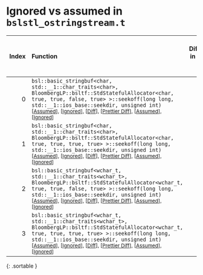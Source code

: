 # Ignored vs assumed in `bslstl_ostringstream.t`

<script src="../sorttable.js"></script>

|   Index | Function                                                                                                                                                                                                                                                                                                                                                                                                 |   Difference in number of lines |   Function size difference in bytes |   Number of lines in assumed build |   Number of bytes in assumed build |   Number of lines in ignored build |   Number of bytes in ignored build |
|--------:|:---------------------------------------------------------------------------------------------------------------------------------------------------------------------------------------------------------------------------------------------------------------------------------------------------------------------------------------------------------------------------------------------------------|--------------------------------:|------------------------------------:|-----------------------------------:|-----------------------------------:|-----------------------------------:|-----------------------------------:|
|       0 | `bsl::basic_stringbuf<char, std::__1::char_traits<char>, BloombergLP::bsltf::StdStatefulAllocator<char, true, true, false, true> >::seekoff(long long, std::__1::ios_base::seekdir, unsigned int)` <sup>\[[Assumed](0-assume)\], \[[Ignored](0-none)\], \[[Diff](0.diff.html)\], \[[Prettier Diff](0-diff.html)\], \[[Assumed](0-assume-decompiled.txt)\], \[[Ignored](0-none-decompiled.txt)\]          |                              -5 |                                 -16 |                                130 |                                480 |                                135 |                                496 |
|       1 | `bsl::basic_stringbuf<char, std::__1::char_traits<char>, BloombergLP::bsltf::StdStatefulAllocator<char, true, true, true, true> >::seekoff(long long, std::__1::ios_base::seekdir, unsigned int)` <sup>\[[Assumed](1-assume)\], \[[Ignored](1-none)\], \[[Diff](1.diff.html)\], \[[Prettier Diff](1-diff.html)\], \[[Assumed](1-assume-decompiled.txt)\], \[[Ignored](1-none-decompiled.txt)\]           |                              -5 |                                 -16 |                                130 |                                480 |                                135 |                                496 |
|       2 | `bsl::basic_stringbuf<wchar_t, std::__1::char_traits<wchar_t>, BloombergLP::bsltf::StdStatefulAllocator<wchar_t, true, true, false, true> >::seekoff(long long, std::__1::ios_base::seekdir, unsigned int)` <sup>\[[Assumed](2-assume)\], \[[Ignored](2-none)\], \[[Diff](2.diff.html)\], \[[Prettier Diff](2-diff.html)\], \[[Assumed](2-assume-decompiled.txt)\], \[[Ignored](2-none-decompiled.txt)\] |                              -8 |                                 -16 |                                148 |                                576 |                                156 |                                592 |
|       3 | `bsl::basic_stringbuf<wchar_t, std::__1::char_traits<wchar_t>, BloombergLP::bsltf::StdStatefulAllocator<wchar_t, true, true, true, true> >::seekoff(long long, std::__1::ios_base::seekdir, unsigned int)` <sup>\[[Assumed](3-assume)\], \[[Ignored](3-none)\], \[[Diff](3.diff.html)\], \[[Prettier Diff](3-diff.html)\], \[[Assumed](3-assume-decompiled.txt)\], \[[Ignored](3-none-decompiled.txt)\]  |                              -8 |                                 -16 |                                148 |                                576 |                                156 |                                592 |
{: .sortable }
